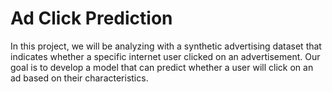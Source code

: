# Ad Click Prediction
In this project, we will be analyzing with a synthetic advertising dataset that indicates whether a specific internet user clicked on an advertisement. Our goal is to develop a model that can predict whether a user will click on an ad based on their characteristics.
